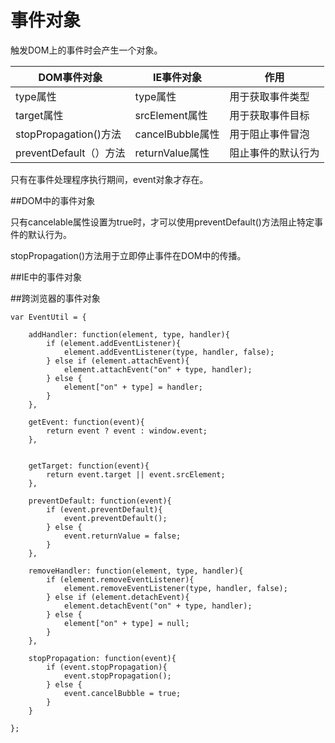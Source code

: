 # 事件对象

触发DOM上的事件时会产生一个对象。


| DOM事件对象 | IE事件对象 | 作用|
| -- | -- | -- |
| type属性 | type属性 | 用于获取事件类型 |
| target属性 | srcElement属性 | 用于获取事件目标 |
| stopPropagation()方法| cancelBubble属性 |用于阻止事件冒泡 |
| preventDefault（）方法|  returnValue属性 | 阻止事件的默认行为 |

只有在事件处理程序执行期间，event对象才存在。 

##DOM中的事件对象

只有cancelable属性设置为true时，才可以使用preventDefault()方法阻止特定事件的默认行为。

stopPropagation()方法用于立即停止事件在DOM中的传播。


##IE中的事件对象

##跨浏览器的事件对象
```
var EventUtil = {

    addHandler: function(element, type, handler){
        if (element.addEventListener){
            element.addEventListener(type, handler, false);
        } else if (element.attachEvent){
            element.attachEvent("on" + type, handler);
        } else {
            element["on" + type] = handler;
        }
    },

    getEvent: function(event){
        return event ? event : window.event;
    },

    
    getTarget: function(event){
        return event.target || event.srcElement;
    },
    
    preventDefault: function(event){
        if (event.preventDefault){
            event.preventDefault();
        } else {
            event.returnValue = false;
        }
    },

    removeHandler: function(element, type, handler){
        if (element.removeEventListener){
            element.removeEventListener(type, handler, false);
        } else if (element.detachEvent){
            element.detachEvent("on" + type, handler);
        } else {
            element["on" + type] = null;
        }
    },
    
    stopPropagation: function(event){
        if (event.stopPropagation){
            event.stopPropagation();
        } else {
            event.cancelBubble = true;
        }
    }

};
```